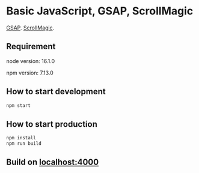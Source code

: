 # Basic JavaScript, GSAP, ScrollMagic

[GSAP](https://greensock.com/gsap/).
[ScrollMagic](https://scrollmagic.io/).

## Requirement

node version: 16.1.0

npm version: 7.13.0

## How to start development

```bash
npm start
```

## How to start production

```bash
npm install
npm run build
```

## Build on [localhost:4000](http://localhost:4000/)
